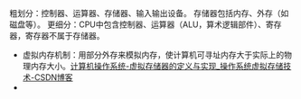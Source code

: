 粗划分：控制器、运算器、存储器、输入输出设备。
存储器包括内存、外存（如磁盘等）。
更细分：CPU中包含控制器、运算器（ALU，算术逻辑部件）、寄存器，寄存器不属于存储器。

- 虚拟内存机制：用部分外存来模拟内存，使计算机可寻址内存大于实际上的物理内存大小。[计算机操作系统-虚拟存储器的定义与实现_操作系统虚拟存储技术-CSDN博客](https://blog.csdn.net/m0_61789994/article/details/130696338#:~:text=%E8%99%9A%E6%8B%9F%E5%AD%98%E5%82%A8%E5%99%A8%E6%98%AF%E4%B8%80%E7%A7%8D%E8%AE%A1%E7%AE%97%E6%9C%BA%E5%86%85%E5%AD%98%E7%AE%A1%E7%90%86%E6%8A%80%E6%9C%AF%EF%BC%8C%E5%AE%83%E5%B0%86%E8%AE%A1%E7%AE%97%E6%9C%BA%E7%B3%BB%E7%BB%9F%E4%B8%AD%E7%9A%84%E7%89%A9%E7%90%86%E5%86%85%E5%AD%98%E5%92%8C%E7%A3%81%E7%9B%98%E7%A9%BA%E9%97%B4%E7%BB%93%E5%90%88%E8%B5%B7%E6%9D%A5%EF%BC%8C%E5%BD%A2%E6%88%90%E4%B8%80%E4%B8%AA%E8%99%9A%E6%8B%9F%E7%9A%84%E5%86%85%E5%AD%98%E7%A9%BA%E9%97%B4%EF%BC%8C%E4%BD%BF%E5%BE%97%E5%BA%94%E7%94%A8%E7%A8%8B%E5%BA%8F%E5%8F%AF%E4%BB%A5%E8%AE%BF%E9%97%AE%E6%AF%94%E7%89%A9%E7%90%86%E5%86%85%E5%AD%98%E6%9B%B4%E5%A4%A7%E7%9A%84%E5%86%85%E5%AD%98%E7%A9%BA%E9%97%B4%E3%80%82,%E8%99%9A%E6%8B%9F%E5%AD%98%E5%82%A8%E5%99%A8%E7%9A%84%E5%AE%9E%E7%8E%B0%E9%9C%80%E8%A6%81%E6%93%8D%E4%BD%9C%E7%B3%BB%E7%BB%9F%E7%9A%84%E6%94%AF%E6%8C%81%EF%BC%8C%E5%AE%83%E9%80%9A%E8%BF%87%E5%B0%86%E5%86%85%E5%AD%98%E4%B8%AD%E7%9A%84%E6%95%B0%E6%8D%AE%E5%88%86%E6%88%90%E8%8B%A5%E5%B9%B2%E4%B8%AA%E9%A1%B5%E9%9D%A2%EF%BC%88%E6%88%96%E7%A7%B0%E4%B8%BA%E9%A1%B5%EF%BC%89%EF%BC%8C%E5%B9%B6%E5%B0%86%E8%BF%99%E4%BA%9B%E9%A1%B5%E9%9D%A2%E6%98%A0%E5%B0%84%E5%88%B0%E7%A3%81%E7%9B%98%E4%B8%8A%E7%9A%84%E9%A1%B5%E9%9D%A2%E6%96%87%E4%BB%B6%E4%B8%AD%EF%BC%8C%E4%BB%8E%E8%80%8C%E5%AE%9E%E7%8E%B0%E4%BA%86%E5%86%85%E5%AD%98%E5%92%8C%E7%A3%81%E7%9B%98%E4%B9%8B%E9%97%B4%E7%9A%84%E6%95%B0%E6%8D%AE%E4%BA%A4%E6%8D%A2%E3%80%82)
- 